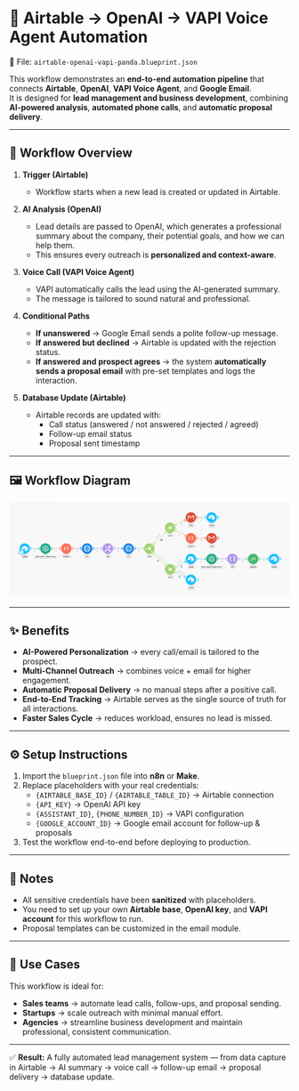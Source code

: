 # 🤖 Airtable → OpenAI → VAPI Voice Agent Automation

📌 File: `airtable-openai-vapi-panda.blueprint.json`

This workflow demonstrates an **end-to-end automation pipeline** that connects **Airtable**, **OpenAI**, **VAPI Voice Agent**, and **Google Email**.  
It is designed for **lead management and business development**, combining **AI-powered analysis**, **automated phone calls**, and **automatic proposal delivery**.

---

## 📌 Workflow Overview

1. **Trigger (Airtable)**  
   - Workflow starts when a new lead is created or updated in Airtable.  

2. **AI Analysis (OpenAI)**  
   - Lead details are passed to OpenAI, which generates a professional summary about the company, their potential goals, and how we can help them.  
   - This ensures every outreach is **personalized and context-aware**.  

3. **Voice Call (VAPI Voice Agent)**  
   - VAPI automatically calls the lead using the AI-generated summary.  
   - The message is tailored to sound natural and professional.  

4. **Conditional Paths**  
   - **If unanswered** → Google Email sends a polite follow-up message.  
   - **If answered but declined** → Airtable is updated with the rejection status.  
   - **If answered and prospect agrees** → the system **automatically sends a proposal email** with pre-set templates and logs the interaction.  

5. **Database Update (Airtable)**  
   - Airtable records are updated with:  
     - Call status (answered / not answered / rejected / agreed)  
     - Follow-up email status  
     - Proposal sent timestamp  

---

## 🖼️ Workflow Diagram
![Workflow Diagram](../docs/workflow-airtable-openai-voice.png)

---

## ✨ Benefits

- **AI-Powered Personalization** → every call/email is tailored to the prospect.  
- **Multi-Channel Outreach** → combines voice + email for higher engagement.  
- **Automatic Proposal Delivery** → no manual steps after a positive call.  
- **End-to-End Tracking** → Airtable serves as the single source of truth for all interactions.  
- **Faster Sales Cycle** → reduces workload, ensures no lead is missed.  

---

## ⚙️ Setup Instructions

1. Import the `blueprint.json` file into **n8n** or **Make**.  
2. Replace placeholders with your real credentials:  
   - `{AIRTABLE_BASE_ID}` / `{AIRTABLE_TABLE_ID}` → Airtable connection  
   - `{API_KEY}` → OpenAI API key  
   - `{ASSISTANT_ID}`, `{PHONE_NUMBER_ID}` → VAPI configuration  
   - `{GOOGLE_ACCOUNT_ID}` → Google email account for follow-up & proposals  
3. Test the workflow end-to-end before deploying to production.  

---

## 📌 Notes

- All sensitive credentials have been **sanitized** with placeholders.  
- You need to set up your own **Airtable base**, **OpenAI key**, and **VAPI account** for this workflow to run.  
- Proposal templates can be customized in the email module.  

---

## 🚀 Use Cases

This workflow is ideal for:  
- **Sales teams** → automate lead calls, follow-ups, and proposal sending.  
- **Startups** → scale outreach with minimal manual effort.  
- **Agencies** → streamline business development and maintain professional, consistent communication.  

---

✅ **Result:** A fully automated lead management system — from data capture in Airtable → AI summary → voice call → follow-up email → proposal delivery → database update.
